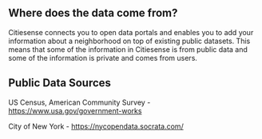 
## Where does the data come from?
Citiesense connects you to open data portals and enables you to add your information about a neighborhood on top of existing public datasets. This means that some of the information in Citiesense is from public data and some of the information is private and comes from users. 

## Public Data Sources

US Census, American Community Survey - https://www.usa.gov/government-works

City of New York - https://nycopendata.socrata.com/
